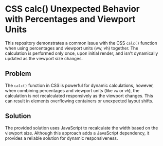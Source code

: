 # CSS calc() Unexpected Behavior with Percentages and Viewport Units

This repository demonstrates a common issue with the CSS `calc()` function when using percentages and viewport units (vw, vh) together.  The calculation is performed only once, upon initial render, and isn't dynamically updated as the viewport size changes.

## Problem

The `calc()` function in CSS is powerful for dynamic calculations, however,  when combining percentages and viewport units (like `vw` or `vh`), the calculation is not recalculated responsively as the viewport changes. This can result in elements overflowing containers or unexpected layout shifts.

## Solution

The provided solution uses JavaScript to recalculate the width based on the viewport size. Although this approach adds a JavaScript dependency, it provides a reliable solution for dynamic responsiveness.